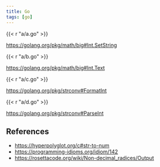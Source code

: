 ```yaml
---
title: Go
tags: [go]
---
```


{{< r "a/a.go" >}}

<https://golang.org/pkg/math/big#Int.SetString>

{{< r "a/b.go" >}}

<https://golang.org/pkg/math/big#Int.Text>

{{< r "a/c.go" >}}

<https://golang.org/pkg/strconv#FormatInt>

{{< r "a/d.go" >}}

<https://golang.org/pkg/strconv#ParseInt>

## References

- <https://hyperpolyglot.org/c#str-to-num>
- <https://programming-idioms.org/idiom/142>
- <https://rosettacode.org/wiki/Non-decimal_radices/Output>
